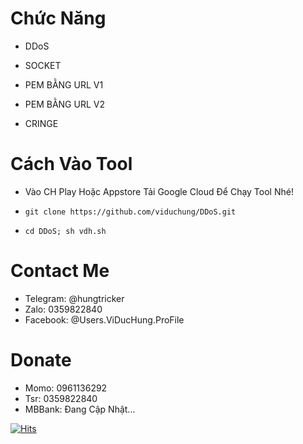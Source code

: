 # Chức Năng 

* DDoS

* SOCKET
* PEM BẰNG URL V1
* PEM BẰNG URL V2
* CRINGE

# Cách Vào Tool

* Vào CH Play Hoặc Appstore Tải Google Cloud Để Chạy Tool Nhé!

* ```git clone https://github.com/viduchung/DDoS.git```
* ```cd DDoS; sh vdh.sh```

# Contact Me 
* Telegram: @hungtricker
* Zalo: 0359822840
* Facebook: @Users.ViDucHung.ProFile

# Donate 
* Momo: 0961136292
* Tsr: 0359822840
* MBBank: Đang Cập Nhật...

[![Hits](https://hits.seeyoufarm.com/api/count/incr/badge.svg?url=https://github.com/viduchung/DDoShit-counter&count_bg=%230BD4FF&title_bg=%23525050&icon=github.svg&icon_color=%23000000&title=Views&edge_flat=true)](https://hits.seeyoufarm.com)




